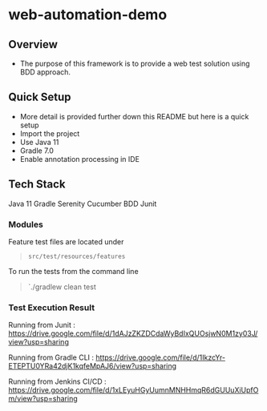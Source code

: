# web-automation-demo

## Overview

* The purpose of this framework is to provide a web test solution using BDD approach.

## Quick Setup
* More detail is provided further down this README but here is a quick setup
* Import the project
* Use Java 11
* Gradle 7.0
* Enable annotation processing in IDE

## Tech Stack
Java 11
Gradle
Serenity
Cucumber BDD
Junit

### Modules

Feature test files are located under
> `src/test/resources/features`


To run the tests from the command line
> `./gradlew clean test


### Test Execution Result 

Running from Junit : https://drive.google.com/file/d/1dAJzZKZDCdaWyBdIxQUOsjwN0M1zy03J/view?usp=sharing

Running from Gradle CLI : https://drive.google.com/file/d/1IkzcYr-ETEPTU0YRa42djK1kqfeMpAJ6/view?usp=sharing

Running from Jenkins CI/CD : https://drive.google.com/file/d/1xLEyuHGyUumnMNHHmqR6dGUUuXiUpfOm/view?usp=sharing
